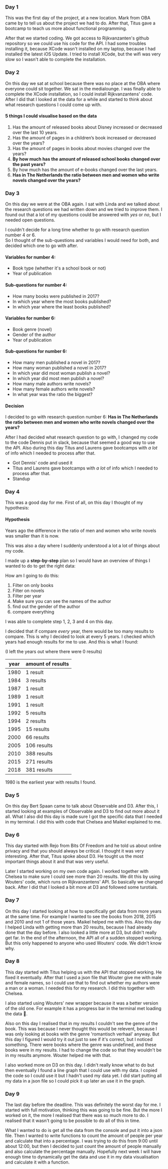 ### Day 1

This was the first day of the project, at a new location. Mark from OBA came by to tell us about the project we had to do. After that, Titus gave a bootcamp to teach us more about functional programming.

After that we started coding. We got access to Rijkvanzanten's github repository so we could use his code for the API. I had some troubles installing it, because XCode wasn't installed on my laptop, because I had installed the latest iOS Update. I tried to install XCode, but the wifi was very slow so I wasn't able to complete the installation.

### Day 2

On this day we sat at school because there was no place at the OBA where everyone could sit together. We sat in the medialounge. I was finally able to complete the XCode installation, so I could install Rijkvanzantens' code. After I did that I looked at the data for a while and started to think about what research questions I could come up with.

#### 5 things I could visualise based on the data

1.  Has the amount of released books about Disney increased or decreased over the last 10 years.
2.  Has the amount of pages in a children’s book increased or decreased over the years?
3.  Has the amount of pages in books about movies changed over the years?
4.  **By how much has the amount of released school books changed over the past years?**
5.  By how much has the amount of e-books changed over the last years.
6.  **Has in The Netherlands the ratio between men and women who write novels changed over the years?**

### Day 3

On this day we were at the OBA again. I sat with Linda and we talked about the research questions we had written down and we tried to improve them. I found out that a lot of my questions could be answered with _yes_ or _no_, but I needed open questions.

I couldn't decide for a long time whether to go with research question number 4 or 6.  
So I thought of the sub-questions and variables I would need for both, and decided which one to go with after.

#### Variables for number 4:

-   Book type (whether it's a school book or not)
-   Year of publication

#### Sub-questions for number 4:

-   How many books were published in 2017?
-   In which year where the most books published?
-   In which year where the least books published?

#### Variables for number 6:

-   Book genre (novel)
-   Gender of the author
-   Year of publication

#### Sub-questions for number 6:

-   How many men published a novel in 2017?
-   How many woman published a novel in 2017?
-   In which year did most woman publish a novel?
-   In which year did most men publish a novel?
-   How many male authors write novels?
-   How many female authors write novels?
-   In what year was the ratio the biggest?

#### Decision

I decided to go with research question number 6:
**Has in The Netherlands the ratio between men and women who write novels changed over the years?**

After I had decided what research question to go with, I changed my code to the code Dennis put in slack, because that seemed a good way to use the API. Also during this day Titus and Laurens gave bootcamps with _a lot_ of info which I needed to process after that.

-   Got Dennis' code and used it
-   Titus and Laurens gave bootcamps with _a lot_ of info which I needed to process after that.
-   Standup

### Day 4

This was a good day for me. First of all, on this day I thought of my hypothesis:

#### Hypothesis

Years ago the difference in the ratio of men and women who write novels was smaller than it is now.

This was also a day where I suddenly understood a lot a lot of things about my code.

I made up a **step-by-step** plan so I would have an overview of things I wanted to do to get the right data:

How am I going to do this:
1. Filter on only books
2. Filter on novels
3. Filter per year
4. Make sure you can see the names of the author
5. find out the gender of the author
6. compare everything

I was able to complete step 1, 2, 3 and 4 on this day.

I decided that if compare _every_ year, there would be too many results to compare. This is why I decided to look at every 5 years. I checked which years had enough results for me to use. And this is what I found:

(I left the years out where there were 0 results)

| year | amount of results |
| ---- | ----------------- |
| 1980 | 1 result          |
| 1984 | 3 results         |
| 1987 | 1 result          |
| 1989 | 1 result          |
| 1991 | 1 result          |
| 1992 | 5 results         |
| 1994 | 2 results         |
| 1995 | 15 results        |
| 2000 | 66 results        |
| 2005 | 106 results       |
| 2010 | 388 results       |
| 2015 | 271 results       |
| 2018 | 381 results       |

1980 is the earliest year with results I found.

### Day 5

On this day Bert Spaan came to talk about Observable and D3. After this, I started looking at examples of Observable and D3 to find out more about it all. What I also did this day is made sure I got the specific data that I needed in my terminal. I did this with code that Chelsea and Maikel explained to me.

### Day 6

This day started with Rejo from Bits Of Freedom and he told us about online privacy and that you should always be critical. I thought it was very interesting. After that, Titus spoke about D3. He tought us the most important things about it and that was very useful.

Later I started working on my own code again. I worked together with Chelsea to make sure I could see more than 20 results. We dit this by using Wouters' code, which runs on Rijkvanzantens' API. So basically we changed back. After I did that I looked a bit more at D3 and followed some turotials.

### Day 7

On this day I started looking at how to specifically get data from more years at the same time. For example I wanted to see the books from 2018, 2015 and 2010 and not 1 of those years. Maikel helped me with this. Also this day I helped Linda with getting more than 20 results, because I had already done that the day before. I also looked a little more at D3, but didn't really get far. In the end of the afternoon, the API all of a sudden stopped working. But this only happened to anyone who used Wouters' code. We didn't know why.

### Day 8

This day started with Titus helping us with the API that stopped working. He fixed it eventually. After that I used a json file that Wouter give me with male and female names, so I could use that to find out whether my authors were a man or a woman. I needed this for my research. I did this together with Chelsea.

I also started using Wouters' new wrapper because it was a better version of the old one. For example it has a progress bar in the terminal met loading the data 🤩.

Also on this day I realised that in my results I couldn't see the genre of the book. This was because I never thought this would be relevent, because I was only looking at books with the genre 'romantisch verhaal' anyway. But this day I figured I would try it out just to see if it's correct, but I noticed something. There were books where the genre was undefined, and these books were in my results. I had to change the code so that they wouldn't be in my results anymore. Wouter helped me with that.

I also worked more on D3 on this day. I didn't really know what to do but then eventually I found a line graph that I could use with my data. I copied the code so I could use it but I hadn't used my data yet. I did start putting all my data in a json file so I could pick it up later an use it in the graph.

### Day 9
The last day before the deadline. This was definitely the worst day for me. I started with full motivation, thinking this was going to be fine. But the more I worked on it, the more I realised that there was so much more to do. I realised that it wasn't going to be possible to do all of this in time.

What I wanted to do is get all the data from the console and put it into a json file. Then I wanted to write functions to count the amount of people per year and calculate that into a percentage. I was trying to do this from 9:00 until about 12:00, but then I decided to just count the amount of people manually and also calculate the percentage manually.
Hopefully next week I will have enough time to dynamically get the data and use it in my data visualisation and calculate it with a function.

